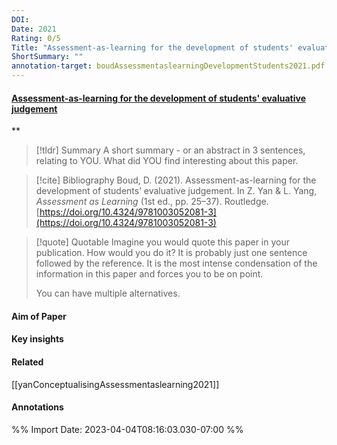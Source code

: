 ```yaml
---
DOI: 
Date: 2021
Rating: 0/5
Title: "Assessment-as-learning for the development of students' evaluative judgement"
ShortSummary: ""
annotation-target: boudAssessmentaslearningDevelopmentStudents2021.pdf
---
```



#### [Assessment-as-learning for the development of students' evaluative judgement](boudAssessmentaslearningDevelopmentStudents2021.pdf)
**



> [!tldr] Summary
> A short summary - or an abstract in 3 sentences, relating to YOU. What did YOU find interesting about this paper. 

> [!cite] Bibliography
>Boud, D. (2021). Assessment-as-learning for the development of students’ evaluative judgement. In Z. Yan & L. Yang, _Assessment as Learning_ (1st ed., pp. 25–37). Routledge. [https://doi.org/10.4324/9781003052081-3](https://doi.org/10.4324/9781003052081-3)

> [!quote] Quotable
> Imagine you would quote this paper in your publication. How would you do it? It is probably just one sentence followed by the reference. It is the most intense condensation of the information in this paper and forces you to be on point. 
> 
> You can have multiple alternatives. 


#### Aim of Paper


#### Key insights 


#### Related
[[yanConceptualisingAssessmentaslearning2021]]

#### Annotations





%% Import Date: 2023-04-04T08:16:03.030-07:00 %%
